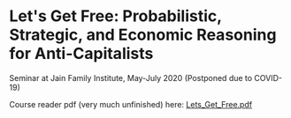 # Let's Get Free: Probabilistic, Strategic, and Economic Reasoning for Anti-Capitalists

Seminar at Jain Family Institute, May-July 2020 (Postponed due to COVID-19)

Course reader pdf (very much unfinished) here: [Lets_Get_Free.pdf](./Lets_Get_Free.pdf)